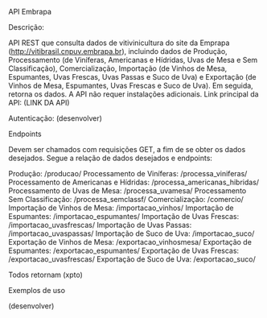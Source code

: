 API Embrapa



Descrição:

API REST que consulta dados de vitivinicultura do site da Emprapa (http://vitibrasil.cnpuv.embrapa.br), incluindo dados de Produção, Processamento (de Viníferas, Americanas e Hídridas, Uvas de Mesa e Sem Classificação), Comercialização, Importação (de Vinhos de Mesa, Espumantes, Uvas Frescas, Uvas Passas e Suco de Uva) e Exportação (de Vinhos de Mesa, Espumantes, Uvas Frescas e Suco de Uva). Em seguida, retorna os dados. A API não requer instalações adicionais.
Link principal da API: (LINK DA API)



Autenticação: (desenvolver)




Endpoints



Devem ser chamados com requisições GET, a fim de se obter os dados desejados. Segue a relação de dados desejados e endpoints:

Produção: /producao/
Processamento de Viníferas: /processa_viniferas/
Processamento de Americanas e Hídridas: /processa_americanas_hibridas/
Processamento de Uvas de Mesa: /processa_uvamesa/
Processamento Sem Classificação: /processa_semclassf/
Comercialização: /comercio/
Importação de Vinhos de Mesa: /importacao_vinhos/
Importação de Espumantes: /importacao_espumantes/
Importação de Uvas Frescas: /importacao_uvasfrescas/
Importação de Uvas Passas: /importacao_uvaspassas/
Importação de Suco de Uva: /importacao_suco/
Exportação de Vinhos de Mesa: /exportacao_vinhosmesa/
Exportação de Espumantes: /exportacao_espumantes/
Exportação de Uvas Frescas: /exportacao_uvasfrescas/
Exportação de Suco de Uva: /exportacao_suco/

Todos retornam (xpto)



Exemplos de uso

(desenvolver)
